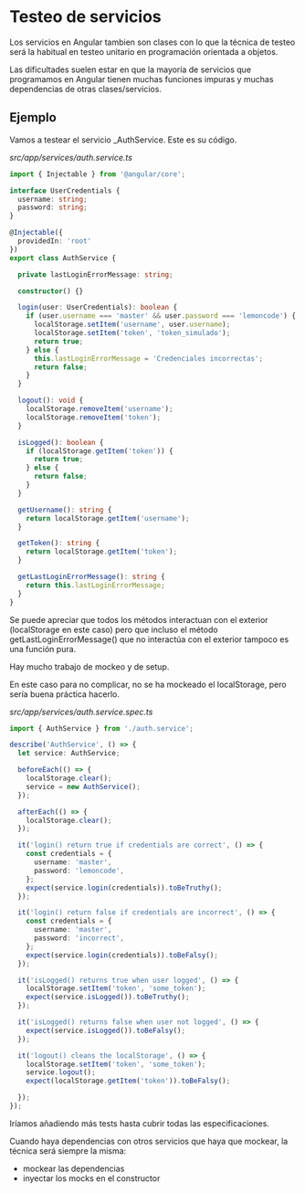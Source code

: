 # Testeo de servicios

Los servicios en Angular tambien son clases con lo que la técnica de testeo será la habitual en testeo unitario en programación orientada a objetos.

Las dificultades suelen estar en que la mayoría de servicios que programamos en Angular tienen muchas funciones impuras y muchas dependencias de otras clases/servicios.

## Ejemplo

Vamos a testear el servicio _AuthService. Este es su código.

_src/app/services/auth.service.ts_

```typescript
import { Injectable } from '@angular/core';

interface UserCredentials {
  username: string;
  password: string;
}

@Injectable({
  providedIn: 'root'
})
export class AuthService {

  private lastLoginErrorMessage: string;

  constructor() {}

  login(user: UserCredentials): boolean {
    if (user.username === 'master' && user.password === 'lemoncode') {
      localStorage.setItem('username', user.username);
      localStorage.setItem('token', 'token_simulado');
      return true;
    } else {
      this.lastLoginErrorMessage = 'Credenciales incorrectas';
      return false;
    }
  }

  logout(): void {
    localStorage.removeItem('username');
    localStorage.removeItem('token');
  }

  isLogged(): boolean {
    if (localStorage.getItem('token')) {
      return true;
    } else {
      return false;
    }
  }

  getUsername(): string {
    return localStorage.getItem('username');
  }

  getToken(): string {
    return localStorage.getItem('token');
  }

  getLastLoginErrorMessage(): string {
    return this.lastLoginErrorMessage;
  }
}

```

Se puede apreciar que todos los métodos interactuan con el exterior (localStorage en este caso) pero que incluso el método getLastLoginErrorMessage() que no interactúa con el exterior tampoco es una función pura.

Hay mucho trabajo de mockeo y de setup.

En este caso para no complicar, no se ha mockeado el localStorage, pero sería buena práctica hacerlo.

_src/app/services/auth.service.spec.ts_

```typescript
import { AuthService } from './auth.service';

describe('AuthService', () => {
  let service: AuthService;

  beforeEach(() => {
    localStorage.clear();
    service = new AuthService();
  });

  afterEach(() => {
    localStorage.clear();
  });

  it('login() return true if credentials are correct', () => {
    const credentials = {
      username: 'master',
      password: 'lemoncode',
    };
    expect(service.login(credentials)).toBeTruthy();
  });

  it('login() return false if credentials are incorrect', () => {
    const credentials = {
      username: 'master',
      password: 'incorrect',
    };
    expect(service.login(credentials)).toBeFalsy();
  });

  it('isLogged() returns true when user logged', () => {
    localStorage.setItem('token', 'some_token');
    expect(service.isLogged()).toBeTruthy();
  });

  it('isLogged() returns false when user not logged', () => {
    expect(service.isLogged()).toBeFalsy();
  });

  it('logout() cleans the localStorage', () => {
    localStorage.setItem('token', 'some_token');
    service.logout();
    expect(localStorage.getItem('token')).toBeFalsy();

  });
});
```

Iríamos añadiendo más tests hasta cubrir todas las especificaciones.

Cuando haya dependencias con otros servicios que haya que mockear, la técnica será siempre la misma:

- mockear las dependencias
- inyectar los mocks en el constructor